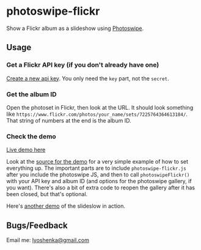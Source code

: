 # photoswipe-flickr

Show a Flickr album as a slideshow using [Photoswipe](http://photoswipe.com/).

## Usage

### Get a Flickr API key (if you don't already have one)

[Create a new api key](https://www.flickr.com/services/apps/create/apply/?). You only need the `key` part, not the `secret`.

### Get the album ID

Open the photoset in Flickr, then look at the URL. It should look something like `https://www.flickr.com/photos/your_name/sets/7225764364613184/`. That
string of numbers at the end is the album ID.

### Check the demo

[Live demo here](http://lyoshenka.github.io/photoswipe-flickr/demo.html#key=4ca3b9ef09d104c57ecd6f017d7d6c42&aid=72157648364623184)

Look at the [source for the demo](https://github.com/lyoshenka/photoswipe-flickr/blob/master/demo.html) for a very simple example of how to set everything up. The
important parts are to include `photoswipe-flickr.js` after you include the photoswipe JS, and then to call `photoswipeFlickr()` with your API key and
album ID (and options for the photoswipe gallery, if you want). There's also a bit of extra code to reopen the gallery after it has been closed, but
that's optional.

Here's [another demo](http://i.grin.io/iceland/slideshow.html) of the slideslow in action.

## Bugs/Feedback

Email me: lyoshenka@gmail.com
